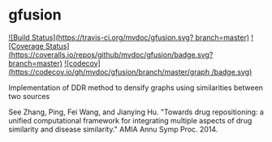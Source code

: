 # gfusion
[![Build
Status](https://travis-ci.org/mvdoc/gfusion.svg?
branch=master)](https://travis-ci.org/mvdoc/gfusion)
[![Coverage
Status](https://coveralls.io/repos/github/mvdoc/gfusion/badge.svg?
branch=master)](https://coveralls.io/github/mvdoc/gfusion?branch=master)
[![codecov](https://codecov.io/gh/mvdoc/gfusion/branch/master/graph
/badge.svg)](https://codecov.io/gh/mvdoc/gfusion)

Implementation of DDR method to densify graphs using similarities
between two sources

See Zhang, Ping, Fei Wang, and Jianying Hu. "Towards drug repositioning:
a unified computational framework for integrating multiple aspects of
drug similarity and disease similarity." AMIA Annu Symp Proc. 2014.
